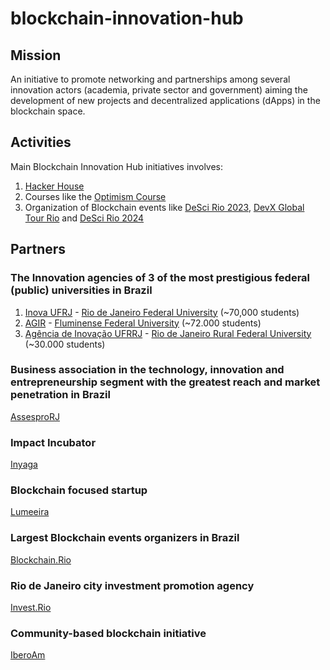 # blockchain-innovation-hub

## Mission

An initiative to promote networking and partnerships among several innovation actors (academia, private sector and government) aiming the development of new projects and decentralized applications (dApps) in the blockchain space. 

## Activities

Main Blockchain Innovation Hub initiatives involves:

1. [Hacker House](https://github.com/iberoam/hacker-house)
2. Courses like the [Optimism Course](https://github.com/iberoam/optimism-course)
3. Organization of Blockchain events like [DeSci Rio 2023](https://lu.ma/desci.rio), [DevX Global Tour Rio](https://lu.ma/devxRio) and [DeSci Rio 2024](https://lu.ma/descirio2024)

## Partners

### The Innovation agencies of 3 of the most prestigious federal (public) universities in Brazil

1. [Inova UFRJ](https://inovacao.ufrj.br/) - [Rio de Janeiro Federal University](https://ufrj.br/en/) (~70,000 students)
2. [AGIR](https://agir.uff.br/) - [Fluminense Federal University](https://www.uff.br/) (~72.000 students)
3. [Agência de Inovação UFRRJ](https://institucional.ufrrj.br/nit/) - [Rio de Janeiro Rural Federal University](https://portal.ufrrj.br/) (~30.000 students)

### Business association in the technology, innovation and entrepreneurship segment with the greatest reach and market penetration in Brazil

[AssesproRJ](https://assespro.rio/)

### Impact Incubator

[Inyaga](https://www.linkedin.com/company/inyaga/)

### Blockchain focused startup

[Lumeeira](https://lumeeira.io)

### Largest Blockchain events organizers in Brazil

[Blockchain.Rio](https://blockchainrio.com.br/)

### Rio de Janeiro city investment promotion agency

[Invest.Rio](https://www.invest.rio/en)

### Community-based blockchain initiative

[IberoAm](https://linktr.ee/iberoam)

